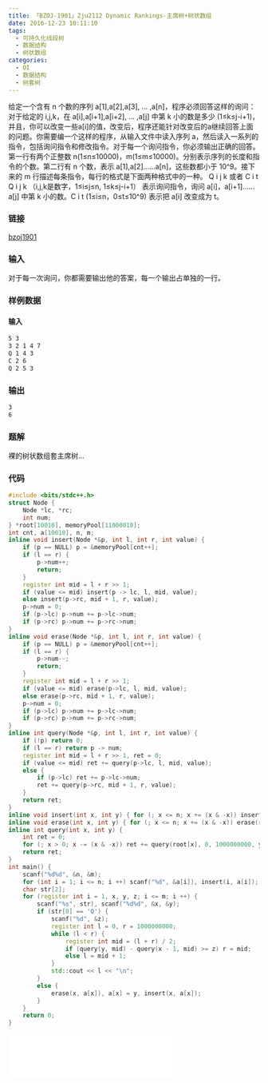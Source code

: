 ```yaml
---
title: 「BZOJ-1901」Zju2112 Dynamic Rankings-主席树+树状数组
date: 2016-12-23 10:11:10
tags:
  - 可持久化线段树
  - 数据结构
  - 树状数组
categories:
  - OI
  - 数据结构
  - 树套树
---
```

给定一个含有 n 个数的序列 a[1],a[2],a[3], ... ,a[n]，程序必须回答这样的询问：对于给定的 i,j,k，在 a[i],a[i+1],a[i+2], ... ,a[j] 中第 k 小的数是多少 (1≤k≤j-i+1)，并且，你可以改变一些a[i]的值，改变后，程序还能针对改变后的a继续回答上面的问题。你需要编一个这样的程序，从输入文件中读入序列 a，然后读入一系列的指令，包括询问指令和修改指令。对于每一个询问指令，你必须输出正确的回答。 第一行有两个正整数 n(1≤n≤10000)，m(1≤m≤10000)。分别表示序列的长度和指令的个数。第二行有 n 个数，表示 a[1],a[2]……a[n]，这些数都小于 10^9。接下来的 m 行描述每条指令，每行的格式是下面两种格式中的一种。 Q i j k 或者 C i t Q i j k （i,j,k是数字，1≤i≤j≤n, 1≤k≤j-i+1） 表示询问指令，询问 a[i]，a[i+1]……a[j] 中第 k 小的数。C i t (1≤i≤n，0≤t≤10^9) 表示把 a[i] 改变成为 t。
<!-- more -->
### 链接
[bzoj1901](http://www.lydsy.com/JudgeOnline/problem.php?id=1901)
### 输入
对于每一次询问，你都需要输出他的答案，每一个输出占单独的一行。
### 样例数据
#### 输入
``` bash
5 3
3 2 1 4 7
Q 1 4 3
C 2 6
Q 2 5 3
```
### 输出
``` bash
3
6
```
### 题解
裸的树状数组套主席树...
### 代码
``` cpp
#include <bits/stdc++.h>
struct Node {
    Node *lc, *rc;
    int num;
} *root[10010], memoryPool[11000010];
int cnt, a[10010], n, m;
inline void insert(Node *&p, int l, int r, int value) {
    if (p == NULL) p = &memoryPool[cnt++];
    if (l == r) {
        p->num++;
        return;
    }
    register int mid = l + r >> 1;
    if (value <= mid) insert(p -> lc, l, mid, value);
    else insert(p->rc, mid + 1, r, value);
    p->num = 0;
    if (p->lc) p->num += p->lc->num;
    if (p->rc) p->num += p->rc->num;
}
inline void erase(Node *&p, int l, int r, int value) {
    if (p == NULL) p = &memoryPool[cnt++];
    if (l == r) {
        p->num--;
        return;
    }
    register int mid = l + r >> 1;
    if (value <= mid) erase(p->lc, l, mid, value);
    else erase(p->rc, mid + 1, r, value);
    p->num = 0;
    if (p->lc) p->num += p->lc->num;
    if (p->rc) p->num += p->rc->num;
}
inline int query(Node *&p, int l, int r, int value) {
    if (!p) return 0;
    if (l == r) return p -> num;
    register int mid = l + r >> 1, ret = 0;
    if (value <= mid) ret += query(p->lc, l, mid, value);
    else {
        if (p->lc) ret += p->lc->num;
        ret += query(p->rc, mid + 1, r, value);
    }
    return ret;
}
inline void insert(int x, int y) { for (; x <= n; x += (x & -x)) insert(root[x], 0, 1000000000, y); }
inline void erase(int x, int y) { for (; x <= n; x += (x & -x)) erase(root[x], 0, 1000000000, y); }
inline int query(int x, int y) {
    int ret = 0;
    for (; x > 0; x -= (x & -x)) ret += query(root[x], 0, 1000000000, y);
    return ret;
}
int main() {
    scanf("%d%d", &n, &m);
    for (int i = 1; i <= n; i ++) scanf("%d", &a[i]), insert(i, a[i]);
    char str[2];
    for (register int i = 1, x, y, z; i <= m; i ++) {
        scanf("%s", str), scanf("%d%d", &x, &y);
        if (str[0] == 'Q') {
            scanf("%d", &z);
            register int l = 0, r = 1000000000;
            while (l < r) {
                register int mid = (l + r) / 2;
                if (query(y, mid) - query(x - 1, mid) >= z) r = mid;
                else l = mid + 1;
            }
            std::cout << l << "\n";
        }
        else {
            erase(x, a[x]), a[x] = y, insert(x, a[x]);
        }
    }
    return 0;
}
```
<iframe frameborder="no" border="0" marginwidth="0" marginheight="0" width=330 height=86 src="//music.163.com/outchain/player?type=2&id=26565985&auto=1&height=66"></iframe>
